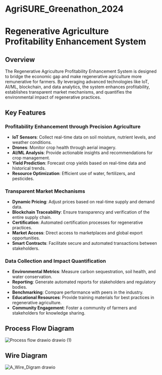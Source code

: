 # AgriSURE_Greenathon_2024
                      
# Regenerative Agriculture Profitability Enhancement System

## Overview

The Regenerative Agriculture Profitability Enhancement System is designed to bridge the economic gap and make regenerative agriculture more remunerative for farmers. By leveraging advanced technologies like IoT, AI/ML, blockchain, and data analytics, the system enhances profitability, establishes transparent market mechanisms, and quantifies the environmental impact of regenerative practices.

## Key Features

### Profitability Enhancement through Precision Agriculture
- **IoT Sensors**: Collect real-time data on soil moisture, nutrient levels, and weather conditions.
- **Drones**: Monitor crop health through aerial imagery.
- **AI/ML Analysis**: Provide actionable insights and recommendations for crop management.
- **Yield Prediction**: Forecast crop yields based on real-time data and historical trends.
- **Resource Optimization**: Efficient use of water, fertilizers, and pesticides.

### Transparent Market Mechanisms
- **Dynamic Pricing**: Adjust prices based on real-time supply and demand data.
- **Blockchain Traceability**: Ensure transparency and verification of the entire supply chain.
- **Certification**: Automated certification processes for regenerative practices.
- **Market Access**: Direct access to marketplaces and global export opportunities.
- **Smart Contracts**: Facilitate secure and automated transactions between stakeholders.

### Data Collection and Impact Quantification
- **Environmental Metrics**: Measure carbon sequestration, soil health, and water conservation.
- **Reporting**: Generate automated reports for stakeholders and regulatory bodies.
- **Benchmarking**: Compare performance with peers in the industry.
- **Educational Resources**: Provide training materials for best practices in regenerative agriculture.
- **Community Engagement**: Foster a community of farmers and stakeholders for knowledge sharing.

## Process Flow Diagram

![Process flow drawio drawio (1)](https://github.com/user-attachments/assets/15d3da9d-3a82-4b02-92e0-c965896db676)

## Wire Diagram 




![A_Wire_Digram drawio](https://github.com/user-attachments/assets/fafb2026-26a3-4252-8528-7134fcbf08e9)



